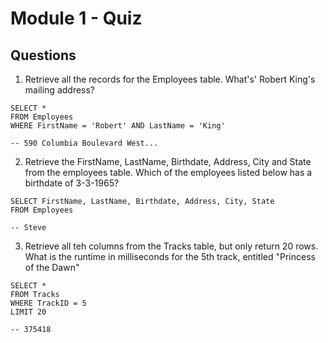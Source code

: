 # Module 1 - Quiz

## Questions

1. Retrieve all the records for the Employees table. What's' Robert King's mailing address?

```
SELECT *
FROM Employees
WHERE FirstName = 'Robert' AND LastName = 'King'

-- 590 Columbia Boulevard West...
```

2. Retrieve the FirstName, LastName, Birthdate, Address, City and State from the employees table. Which of the employees listed below has a birthdate of 3-3-1965?

```
SELECT FirstName, LastName, Birthdate, Address, City, State
FROM Employees

-- Steve
```

3. Retrieve all teh columns from the Tracks table, but only return 20 rows. What is the runtime in milliseconds for the 5th track, entitled "Princess of the Dawn"

```
SELECT *
FROM Tracks
WHERE TrackID = 5
LIMIT 20

-- 375418
```